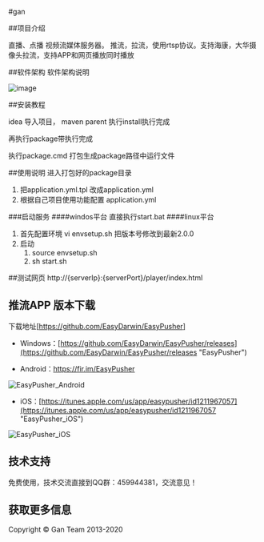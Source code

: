 #gan

##项目介绍

直播、点播 视频流媒体服务器。
推流，拉流，使用rtsp协议。支持海康，大华摄像头拉流，支持APP和网页播放同时播放

##软件架构
软件架构说明

![image](./doc/project.png)

##安装教程

idea 导入项目，
maven parent 执行install执行完成

再执行package带执行完成

执行package.cmd 打包生成package路径中运行文件

##使用说明
进入打包好的package目录
1.  把application.yml.tpl 改成application.yml
2.  根据自己项目使用功能配置 application.yml 

###启动服务
####windos平台
直接执行start.bat 
####linux平台
1. 首先配置环境 vi envsetup.sh 把版本号修改到最新2.0.0
2. 启动 
    1. source envsetup.sh 
    2. sh start.sh
    
##测试网页
http://{serverIp}:{serverPort}/player/index.html

## 推流APP 版本下载 ##
下载地址[https://github.com/EasyDarwin/EasyPusher]

- Windows：[https://github.com/EasyDarwin/EasyPusher/releases](https://github.com/EasyDarwin/EasyPusher/releases "EasyPusher")

- Android：[https://fir.im/EasyPusher ](https://fir.im/EasyPusher "EasyPusher_Android")

![EasyPusher_Android](http://www.easydarwin.org/skin/bs/images/app/EasyPusher_AN.png)

- iOS：[https://itunes.apple.com/us/app/easypusher/id1211967057](https://itunes.apple.com/us/app/easypusher/id1211967057 "EasyPusher_iOS")

![EasyPusher_iOS](http://www.easydarwin.org/skin/bs/images/app/EasyPusher_iOS.png)
    

## 技术支持 ##

免费使用，技术交流直接到QQ群：459944381，交流意见！


## 获取更多信息 ##

Copyright &copy; Gan Team 2013-2020

